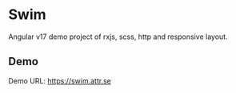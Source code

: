 # Swim

Angular v17 demo project of rxjs, scss, http and responsive layout.

## Demo

Demo URL: https://swim.attr.se
